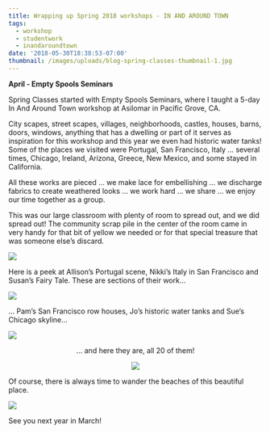 ```yaml
---
title: Wrapping up Spring 2018 workshops - IN AND AROUND TOWN
tags:
  - workshop
  - studentwork
  - inandaroundtown
date: '2018-05-30T18:38:53-07:00'
thumbnail: /images/uploads/blog-spring-classes-thumbnail-1.jpg
---
```

**April - Empty Spools Seminars**

Spring Classes started with Empty Spools Seminars, where I taught a 5-day In And Around Town workshop at Asilomar in Pacific Grove, CA.   

City scapes, street scapes, villages, neighborhoods, castles, houses, barns, doors, windows, anything that has a dwelling or part of it serves as inspiration for this workshop and this year we even had historic water tanks!  Some of the places we visited were Portugal, San Francisco, Italy … several times, Chicago, Ireland, Arizona, Greece, New Mexico, and some stayed in California.

 All these works are pieced … we make lace for embellishing … we discharge fabrics to create weathered looks … we work hard … we share … we enjoy our time together as a group.

This was our large classroom with plenty of room to spread out, and we did spread out! The community scrap pile in the center of the room came in very handy for that bit of yellow we needed or for that special treasure that was someone else’s discard.

<img class="img-responsive" src="/images/uploads/blog-2018-spring-classes-asilomar-1.jpg">

Here is a peek at Allison’s Portugal scene, Nikki’s Italy in San Francisco and Susan’s Fairy Tale.  These are sections of their work…

<img class="img-responsive" src="/images/uploads/blog-2018-spring-classes-asilomar-2.jpg">

… Pam’s San Francisco row houses, Jo’s historic water tanks and Sue’s Chicago skyline…

<img class="img-responsive" src="/images/uploads/blog-2018-spring-classes-asilomar-3.jpg">

<p align="center">... and here they are, all 20 of them! </p>

<p align="center"><img class="img-responsive" src="/images/uploads/blog-2018-spring-classes-asilomar-5.jpg"></p>

Of course, there is always time to wander the beaches of this beautiful place. 

<img class="img-responsive" src="/images/uploads/blog-2018-spring-classes-asilomar-4.jpg">


See you next year in March!
